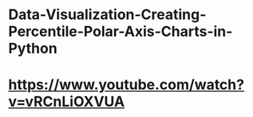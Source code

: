 # Data-Visualization-Creating-Percentile-Polar-Axis-Charts-in-Python
# https://www.youtube.com/watch?v=vRCnLiOXVUA
